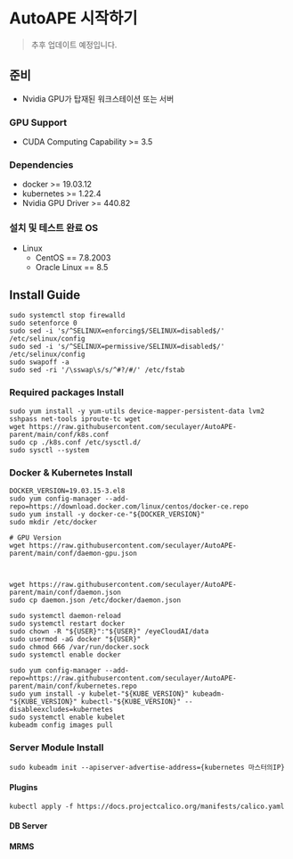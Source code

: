 # AutoAPE 시작하기
> 추후 업데이트 예정입니다.

## 준비
* Nvidia GPU가 탑재된 워크스테이션 또는 서버
### GPU Support
* CUDA Computing Capability >= 3.5


### Dependencies
* docker >= 19.03.12
* kubernetes >= 1.22.4
* Nvidia GPU Driver >= 440.82


### 설치 및 테스트 완료 OS
* Linux
    * CentOS == 7.8.2003
    * Oracle Linux == 8.5

## Install Guide
```shell
sudo systemctl stop firewalld
sudo setenforce 0
sudo sed -i 's/^SELINUX=enforcing$/SELINUX=disabled$/' /etc/selinux/config
sudo sed -i 's/^SELINUX=permissive/SELINUX=disabled$/' /etc/selinux/config
sudo swapoff -a
sudo sed -ri '/\sswap\s/s/^#?/#/' /etc/fstab
```
### Required packages Install
```shell
sudo yum install -y yum-utils device-mapper-persistent-data lvm2 sshpass net-tools iproute-tc wget
wget https://raw.githubusercontent.com/seculayer/AutoAPE-parent/main/conf/k8s.conf
sudo cp ./k8s.conf /etc/sysctl.d/
sudo sysctl --system
```
### Docker & Kubernetes Install
```shell
DOCKER_VERSION=19.03.15-3.el8
sudo yum config-manager --add-repo=https://download.docker.com/linux/centos/docker-ce.repo
sudo yum install -y docker-ce-"${DOCKER_VERSION}"
sudo mkdir /etc/docker

# GPU Version
wget https://raw.githubusercontent.com/seculayer/AutoAPE-parent/main/conf/daemon-gpu.json



wget https://raw.githubusercontent.com/seculayer/AutoAPE-parent/main/conf/daemon.json
sudo cp daemon.json /etc/docker/daemon.json

sudo systemctl daemon-reload
sudo systemctl restart docker
sudo chown -R "${USER}":"${USER}" /eyeCloudAI/data
sudo usermod -aG docker "${USER}"
sudo chmod 666 /var/run/docker.sock
sudo systemctl enable docker

sudo yum config-manager --add-repo=https://raw.githubusercontent.com/seculayer/AutoAPE-parent/main/conf/kubernetes.repo
sudo yum install -y kubelet-"${KUBE_VERSION}" kubeadm-"${KUBE_VERSION}" kubectl-"${KUBE_VERSION}" --disableexcludes=kubernetes
sudo systemctl enable kubelet
kubeadm config images pull
```
### Server Module Install
```shell
sudo kubeadm init --apiserver-advertise-address={kubernetes 마스터의IP}
```
#### Plugins
```shell
kubectl apply -f https://docs.projectcalico.org/manifests/calico.yaml
```
#### DB Server
#### MRMS

